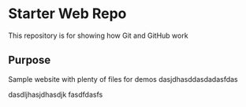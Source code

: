 # Starter Web Repo

This repository is for showing how Git and GitHub work

## Purpose

Sample website with plenty of files for demos
dasjdhasddasdadasfdas

dasdljhasjdhasdjk
fasdfdasfs
